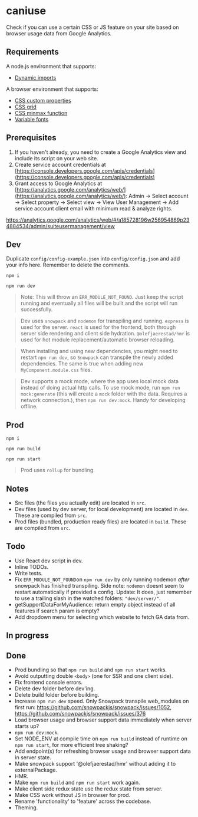 # caniuse
Check if you can use a certain CSS or JS feature on your site based on browser usage data from Google Analytics.

## Requirements
A node.js environment that supports:
- [Dynamic imports](https://developer.mozilla.org/en-US/docs/Web/JavaScript/Reference/Statements/import#dynamic_imports)

A browser environment that supports:
- [CSS custom properties](https://developer.mozilla.org/en-US/docs/Web/CSS/Using_CSS_custom_properties)
- [CSS grid](https://developer.mozilla.org/en-US/docs/Web/CSS/CSS_Grid_Layout)
- [CSS minmax function](https://developer.mozilla.org/en-US/docs/Web/CSS/minmax())
- [Variable fonts](https://developer.mozilla.org/en-US/docs/Web/CSS/CSS_Fonts/Variable_Fonts_Guide)

## Prerequisites
1. If you haven't already, you need to create a Google Analytics view and include its script on your web site.
2. Create service account credentials at [https://console.developers.google.com/apis/credentials](https://console.developers.google.com/apis/credentials)
3. Grant access to Google Analytics at [https://analytics.google.com/analytics/web/](https://analytics.google.com/analytics/web/): Admin -> Select account -> Select property -> Select view -> View User Management -> Add service account client email with minimum read & analyze rights.

https://analytics.google.com/analytics/web/#/a185728196w256954869p234884534/admin/suiteusermanagement/view
## Dev
Duplicate `config/config-example.json` into `config/config.json` and add your info here. Remember to delete the comments.

`npm i`

`npm run dev`

> Note: This will throw an `ERR_MODULE_NOT_FOUND`. Just keep the script running and eventually all files will be built and the script will run successfully.

> Dev uses `snowpack` and `nodemon` for transpiling and running. `express` is used for the server. `react` is used for the frontend, both through server side rendering and client side hydration. `@olefjaerestad/hmr` is used for hot module replacement/automatic browser reloading.

> When installing and using new dependencies, you might need to restart `npm run dev`, so `Snowpack` can transpile the newly added dependencies. The same is true when adding new `MyComponent.module.css` files.

> Dev supports a mock mode, where the app uses local mock data instead of doing actual http calls. To use mock mode, run `npm run mock:generate` (this will create a `mock` folder with the data. Requires a network connection.), then `npm run dev:mock`. Handy for developing offline.

## Prod
`npm i`

`npm run build`

`npm run start`

> Prod uses `rollup` for bundling.

## Notes
- Src files (the files you actually edit) are located in `src`.
- Dev files (used by dev server, for local development) are located in `dev`. These are compiled from `src`.
- Prod files (bundled, production ready files) are located in `build`. These are compiled from `src`.

## Todo
- Use React dev script in dev.
- Inline TODOs.
- Write tests.
- Fix `ERR_MODULE_NOT_FOUND`on `npm run dev` by only running nodemon _after_ snowpack has finished transpiling. Side note: `nodemon` doesnt seem to restart automatically if provided a config. Update: It does, just remember to use a trailing slash in the watched folders: `"dev/server/"`.
- getSupportDataForMyAudience: return empty object instead of all features if search param is empty?
- Add dropdown menu for selecting which website to fetch GA data from.

## In progress

## Done
- Prod bundling so that `npm run build` and `npm run start` works.
- Avoid outputting double `<body>` (one for SSR and one client side).
- Fix frontend console errors.
- Delete dev folder before dev'ing.
- Delete build folder before building.
- Increase `npm run dev` speed. Only Snowpack transpile web_modules on first run: https://github.com/snowpackjs/snowpack/issues/1052, https://github.com/snowpackjs/snowpack/issues/376
- Load browser usage and browser support data immediately when server starts up?
- `npm run dev:mock`.
- Set NODE_ENV at compile time on `npm run build` instead of runtime on `npm run start`, for more efficient tree shaking?
- Add endpoint(s) for refreshing browser usage and browser support data in server state.
- Make snowpack support '@olefjaerestad/hmr' without adding it to externalPackage.
- HMR.
- Make `npm run build` and `npm run start` work again.
- Make client side redux state use the redux state from server.
- Make CSS work without JS in browser for prod.
- Rename 'functionality' to 'feature' across the codebase.
- Theming.

